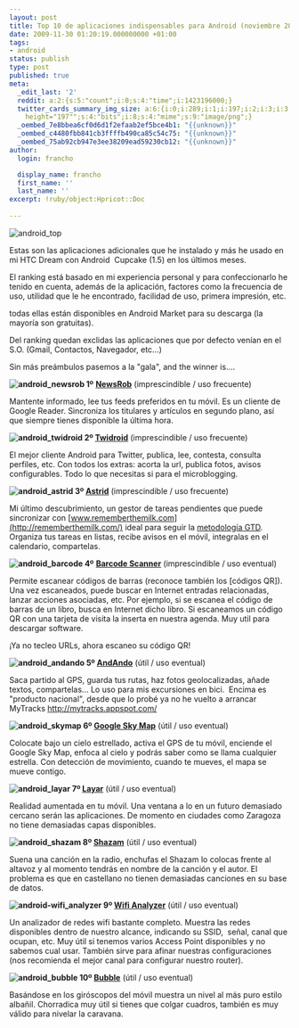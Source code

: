 ```yaml
---
layout: post
title: Top 10 de aplicaciones indispensables para Android (noviembre 2009)
date: 2009-11-30 01:20:19.000000000 +01:00
tags:
- android
status: publish
type: post
published: true
meta:
  _edit_last: '2'
  reddit: a:2:{s:5:"count";i:0;s:4:"time";i:1423196000;}
  twitter_cards_summary_img_size: a:6:{i:0;i:289;i:1;i:197;i:2;i:3;i:3;s:24:"width="289"
    height="197"";s:4:"bits";i:8;s:4:"mime";s:9:"image/png";}
  _oembed_7e8bbea6cf0d6d1f2efaab2ef5bce4b1: "{{unknown}}"
  _oembed_c4480fbb841cb3ffffb490ca85c54c75: "{{unknown}}"
  _oembed_75ab92cb947e3ee38209ead59230cb12: "{{unknown}}"
author:
  login: francho

  display_name: francho
  first_name: ''
  last_name: ''
excerpt: !ruby/object:Hpricot::Doc
  
---
```

![android_top](/assets/android_top1.png "android_top")

Estas son las aplicaciones adicionales que he instalado y más he usado en mi HTC Dream con Android  Cupcake (1.5) en los últimos meses.

El ranking está basado en mi experiencia personal y para confeccionarlo he tenido en cuenta, además de la aplicación, factores como la frecuencia de uso, utilidad que le he encontrado, facilidad de uso, primera impresión, etc.

todas ellas están disponibles en Android Market para su descarga (la mayoría son gratuitas).

Del ranking quedan exclidas las aplicaciones que por defecto venían en el S.O. (Gmail, Contactos, Navegador, etc...)

Sin más preámbulos pasemos a la "gala", and the winner is....

**![android_newsrob](/assets/android_newsrob1.png "android_newsrob") 1º** **[NewsRob](http://newsrob.blogspot.com/)**
(imprescindible / uso frecuente)

Mantente informado, lee tus feeds preferidos en tu móvil. Es un cliente de Google Reader. Sincroniza los titulares y artículos en segundo plano, así que siempre tienes disponible la última hora.

**![android_twidroid](/assets/android_twidroid1.jpg "android_twidroid") 2º [Twidroid](http://twidroid.com/)**
(imprescindible / uso frecuente)

El mejor cliente Android para Twitter, publica, lee, contesta, consulta perfiles, etc. Con todos los extras: acorta la url, publica fotos, avisos configurables. Todo lo que necesitas si para el microblogging.

**![android_astrid](/assets/android_astrid1.png "android_astrid") 3º [Astrid](http://weloveastrid.com/)**
(imprescindible / uso frecuente)

Mi último descubrimiento, un gestor de tareas pendientes que puede sincronizar con [www.rememberthemilk.com](http://rememberthemilk.com/) ideal para seguir la [metodología GTD](http://es.wikipedia.org/wiki/GTD). Organiza tus tareas en listas, recibe avisos en el móvil, integralas en el calendario, compartelas.

**![android_barcode](/assets/android_barcode1.jpg "android_barcode") 4º** [**Barcode Scanner**](http://code.google.com/p/zxing/)
(imprescindible / uso eventual)

Permite escanear códigos de barras (reconoce también los [códigos QR]). Una vez escaneados, puede buscar en Internet entradas relacionadas, lanzar acciones asociadas, etc. Por ejemplo, si se escanea el código de barras de un libro, busca en Internet dicho libro. Si escaneamos un código QR con una tarjeta de visita la inserta en nuestra agenda. Muy util para descargar software.

¡Ya no tecleo URLs, ahora escaneo su código QR!

**![android_andando](/assets/android_andando11.jpg "android_andando") 5º [AndAndo](http://andando.javielinux.com/)**
(útil / uso eventual)

Saca partido al GPS, guarda tus rutas, haz fotos geolocalizadas, añade textos, compartelas... Lo uso para mis excursiones en bici.  Encima es "producto nacional", desde que lo probé ya no he vuelto a arrancar  MyTracks http://mytracks.appspot.com/

**![android_skymap](/assets/android_skymap1.png "android_skymap") 6º [Google Sky Map](https://play.google.com/store/apps/details?id=com.google.android.stardroid)**
(útil / uso eventual)

Colocate bajo un cielo estrellado, activa el GPS de tu móvil, enciende el Google Sky Map, enfoca al cielo y podrás saber como se llama cualquier estrella. Con detección de movimiento, cuando te mueves, el mapa se mueve contigo.

**![android_layar](/assets/android_layar1.png "android_layar") 7º [Layar](http://layar.com/)**
(útil / uso eventual)

Realidad aumentada en tu móvil. Una ventana a lo en un futuro demasiado cercano serán las aplicaciones. De momento en ciudades como Zaragoza no tiene demasiadas capas disponibles.

**![android_shazam](/assets/android_shazam1.jpg "android_shazam") 8º [Shazam](http://www.shazam.com)** (útil / uso eventual)

Suena una canción en la radio, enchufas el Shazam lo colocas frente al altavoz y al momento tendrás en nombre de la canción y el autor. El problema es que en castellano no tienen demasiadas canciones en su base de datos.

**![android-wifi_analyzer](/assets/android-wifi_analyzer1.png "android-wifi_analyzer") 9º [Wifi Analyzer](http://sites.google.com/site/farproc/wifi-analyzer)**
(útil / uso eventual)

Un analizador de redes wifi bastante completo. Muestra las redes disponibles dentro de nuestro alcance, indicando su SSID,  señal, canal que ocupan, etc. Muy útil si tenemos varios Access Point disponibles y no sabemos cual usar. También sirve para afinar nuestras configuraciones (nos recomienda el mejor canal para configurar nuestro router).

**![android_bubble](/assets/android_bubble1.jpeg "android_bubble") 10º [Bubble](http://www.ktk.bz/search/label/bubble)**
(útil / uso eventual)

Basándose en los giróscopos del móvil muestra un nivel al más puro estilo albañil. Chorradica muy útil si tienes que colgar cuadros, también es muy válido para nivelar la caravana.
